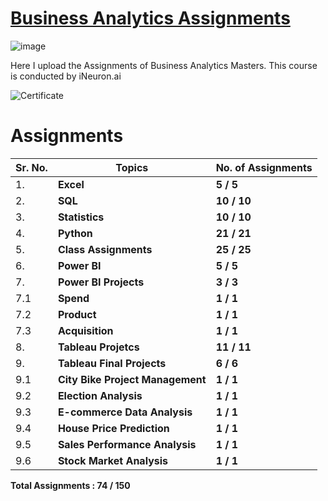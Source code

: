 # [Business Analytics Assignments](https://github.com/MohammadWasiq0786/Business-Analytics-Masters-Assignments)

![image](https://user-images.githubusercontent.com/57321948/196933065-4b16c235-f3b9-4391-9cfe-4affcec87c35.png)

Here I upload the Assignments of Business Analytics Masters. This course is conducted by iNeuron.ai

![Certificate](https://github.com/MohammadWasiq0786/Business-Analytics-Masters-Assignments/blob/main/Certificate/iNeuron%20Business%20Analytics.png)


# Assignments

| **Sr. No.**| **Topics**                       | **No. of Assignments** |
|------------|----------------------------------|------------------------|
| 1.         | **Excel**                        | **5 / 5**              |
| 2.         | **SQL**                          | **10 / 10**            |
| 3.         | **Statistics**                   | **10 / 10**            |
| 4.         | **Python**                       | **21 / 21**            |
| 5.         | **Class Assignments**            | **25 / 25**            |
| 6.         | **Power BI**                     | **5 / 5**              |
| 7.         | **Power BI Projects**            | **3 / 3**              |
| 7.1        | **Spend**                        | **1 / 1**              |
| 7.2        | **Product**                      | **1 / 1**              |
| 7.3        | **Acquisition**                  | **1 / 1**              |
| 8.         | **Tableau Projetcs**             | **11 / 11**            |
| 9.         | **Tableau Final Projects**       | **6 / 6**              |
| 9.1        | **City Bike Project Management** | **1 / 1**              |
| 9.2        | **Election Analysis**            | **1 / 1**              |
| 9.3        | **E-commerce Data Analysis**     | **1 / 1**              |
| 9.4        | **House Price Prediction**       | **1 / 1**              |
| 9.5        | **Sales Performance Analysis**   | **1 / 1**              |
| 9.6        | **Stock Market Analysis**        | **1 / 1**              |


**Total Assignments : 74 / 150**



